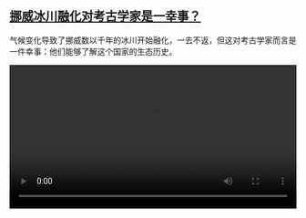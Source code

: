 <!--1731676624000-->
[挪威冰川融化对考古学家是一幸事？](https://www.dw.com/zh/%E6%8C%AA%E5%A8%81%E5%86%B0%E5%B7%9D%E8%9E%8D%E5%8C%96%E5%AF%B9%E8%80%83%E5%8F%A4%E5%AD%A6%E5%AE%B6%E6%98%AF%E4%B8%80%E5%B9%B8%E4%BA%8B%EF%BC%9F/a-70757530)
------

<p>气候变化导致了挪威数以千年的冰川开始融化，一去不返，但这对考古学家而言是一件幸事：他们能够了解这个国家的生态历史。</small></p><video src="https://tvdownloaddw-a.akamaihd.net/vps/webvideos/CHI/2024/DWVG/DWVGCHI241111_glaciernorway_01ICW_AVC_1280x720.mp4" controls style="width:100%"></video>
